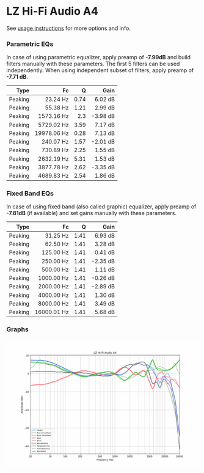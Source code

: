 # LZ Hi-Fi Audio A4
See [usage instructions](https://github.com/jaakkopasanen/AutoEq#usage) for more options and info.

### Parametric EQs
In case of using parametric equalizer, apply preamp of **-7.99dB** and build filters manually
with these parameters. The first 5 filters can be used independently.
When using independent subset of filters, apply preamp of **-7.71 dB**.

| Type    | Fc          |    Q | Gain     |
|--------:|------------:|-----:|---------:|
| Peaking | 23.24 Hz    | 0.74 | 6.02 dB  |
| Peaking | 55.38 Hz    | 1.21 | 2.99 dB  |
| Peaking | 1573.16 Hz  | 2.3  | -3.98 dB |
| Peaking | 5729.02 Hz  | 3.59 | 7.17 dB  |
| Peaking | 19978.06 Hz | 0.28 | 7.13 dB  |
| Peaking | 240.07 Hz   | 1.57 | -2.01 dB |
| Peaking | 730.89 Hz   | 2.25 | 1.55 dB  |
| Peaking | 2632.19 Hz  | 5.31 | 1.53 dB  |
| Peaking | 3877.78 Hz  | 2.62 | -3.35 dB |
| Peaking | 4689.83 Hz  | 2.54 | 1.86 dB  |

### Fixed Band EQs
In case of using fixed band (also called graphic) equalizer, apply preamp of **-7.81dB**
(if available) and set gains manually with these parameters.

| Type    | Fc          |    Q | Gain     |
|--------:|------------:|-----:|---------:|
| Peaking | 31.25 Hz    | 1.41 | 6.93 dB  |
| Peaking | 62.50 Hz    | 1.41 | 3.28 dB  |
| Peaking | 125.00 Hz   | 1.41 | 0.41 dB  |
| Peaking | 250.00 Hz   | 1.41 | -2.35 dB |
| Peaking | 500.00 Hz   | 1.41 | 1.11 dB  |
| Peaking | 1000.00 Hz  | 1.41 | -0.26 dB |
| Peaking | 2000.00 Hz  | 1.41 | -2.89 dB |
| Peaking | 4000.00 Hz  | 1.41 | 1.30 dB  |
| Peaking | 8000.00 Hz  | 1.41 | 3.49 dB  |
| Peaking | 16000.01 Hz | 1.41 | 5.68 dB  |

### Graphs
![](./LZ%20Hi-Fi%20Audio%20A4.png)